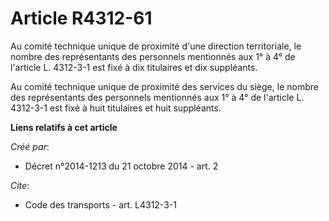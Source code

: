 # Article R4312-61

Au comité technique unique de proximité d'une direction territoriale, le nombre des représentants des personnels mentionnés
aux 1° à 4° de l'article L. 4312-3-1 est fixé à dix titulaires et dix suppléants. 

Au comité technique unique de proximité des services du siège, le nombre des représentants des personnels mentionnés aux 1° à
4° de l'article L. 4312-3-1 est fixé à huit titulaires et huit suppléants.

**Liens relatifs à cet article**

_Créé par_:

  - Décret n°2014-1213 du 21 octobre 2014 - art. 2

_Cite_:

  - Code des transports - art. L4312-3-1
